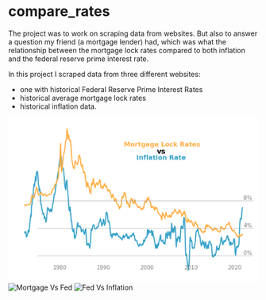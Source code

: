 # compare_rates

The project was to work on scraping data from websites.  But also to answer a question my friend (a mortgage lender) had, which was what the relationship between the mortgage lock rates compared to both inflation and the federal reserve prime interest rate.

In this project I scraped data from three different websites:
- one with historical Federal Reserve Prime Interest Rates
- historical average mortgage lock rates
- historical inflation data.

![Mortgage Vs Inflation](https://github.com/Prmurray/compare_rates/blob/main/i_v_m.png?raw=true)
![Mortgage Vs Fed](https://github.com/Prmurray/compare_rates/blob/main/Mortgage_v_Reserve_rates.png?raw=true)
![Fed Vs Inflation](https://github.com/Prmurray/compare_rates/blob/main/Reserve_v_Inflation.png?raw=true)
